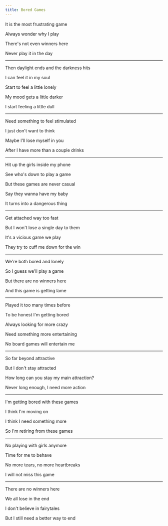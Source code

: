 ```yaml
---
title: Bored Games
---
```


It is the most frustrating game

Always wonder why I play

There's not even winners here

Never play it in the day

---

Then daylight ends and the darkness hits

I can feel it in my soul

Start to feel a little lonely 

My mood gets a little darker

I start feeling a little dull

---

Need something to feel stimulated

I just don't want to think

Maybe I'll lose myself in you 

After I have more than a couple drinks

---

Hit up the girls inside my phone

See who's down to play a game

But these games are never casual

Say they wanna have my baby

It turns into a dangerous thing

---

Get attached way too fast

But I won't lose a single day to them 

It's a vicious game we play

They try to cuff me down for the win

---

We're both bored and lonely

So I guess we'll play a game

But there are no winners here

And this game is getting lame 

---

Played it too many times before 

To be honest I'm getting bored

Always looking for more crazy

Need something more entertaining

No board games will entertain me

---

So far beyond attractive

But I don't stay attracted 

How long can you stay my main attraction?

Never long enough, I need more action 

---

I'm getting bored with these games

I think I'm moving on

I think I need something more

So I'm retiring from these games

---

No playing with girls anymore

Time for me to behave

No more tears, no more heartbreaks

I will not miss this game

---

There are no winners here

We all lose in the end 

I don't believe in fairytales

But I still need a better way to end 
